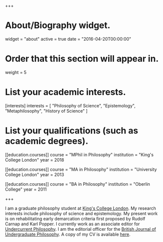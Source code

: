 +++
# About/Biography widget.
widget = "about"
active = true
date = "2016-04-20T00:00:00"

# Order that this section will appear in.
weight = 5

# List your academic interests.
[interests]
  interests = [
    "Philosophy of Science",
    "Epistemology",
    "Metaphilosophy",
    "History of Science"
  ]

# List your qualifications (such as academic degrees).
[[education.courses]]
  course = "MPhil in Philosophy"
  institution = "King's College London"
  year = 2018

[[education.courses]]
  course = "MA in Philosophy"
  institution = "University College London"
  year = 2013

[[education.courses]]
  course = "BA in Philosophy"
  institution = "Oberlin College"
  year = 2011
 
+++

I am a graduate philosophy student at <a href="https://kclpure.kcl.ac.uk/portal/en/persons/nate-oseroff(9ce66d19-6126-4354-b5d4-34b0f6a6ff93).html">King's College London</a>. My research interests include philosophy of science and epistemology. My present work is on rehabilitating early demarcation criteria first proposed by Rudolf Carnap and Karl Popper. I currently work as an associate editor for <a href="http://undercurrentphilosophy.com">Undercurrent Philosophy</a>. I am the editorial officer for the <a href="https://bups.org.uk/about-bups/">British Journal of Undergraduate Philosophy</a>. A copy of my CV is available <a href="files/cv.pdf">here</a>.